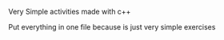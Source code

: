 Very Simple activities made with c++

Put everything in one file because is just very simple exercises
